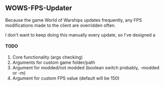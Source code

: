 ## WOWS-FPS-Updater

Because the game World of Warships updates frequently, any FPS modifications made to the client are overridden often.

I don't want to keep doing this manually every update, so I've designed a 


#### TODO

1. Core functionality (args checking)
2. Arguments for custom game folder/path
3. Argument for modded/not modded (boolean switch probably, -modded or -m)
4. Argument for custom FPS value (default will be 150)